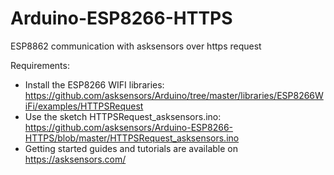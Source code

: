 # Arduino-ESP8266-HTTPS
ESP8862 communication with asksensors over https request

Requirements:
- Install the ESP8266 WIFI libraries: https://github.com/asksensors/Arduino/tree/master/libraries/ESP8266WiFi/examples/HTTPSRequest
- Use the sketch HTTPSRequest_asksensors.ino: https://github.com/asksensors/Arduino-ESP8266-HTTPS/blob/master/HTTPSRequest_asksensors.ino
- Getting started guides and tutorials are available on https://asksensors.com/
